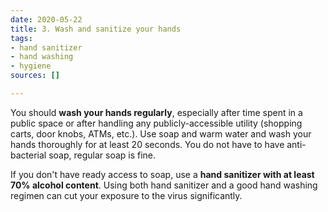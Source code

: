 ```yaml
---
date: 2020-05-22
title: 3. Wash and sanitize your hands
tags:
- hand sanitizer
- hand washing
- hygiene
sources: []

---
```

You should **wash your hands regularly**, especially after time spent in a public space or after handling any publicly-accessible utility (shopping carts, door knobs, ATMs, etc.). Use soap and warm water and wash your hands thoroughly for at least 20 seconds. You do not have to have anti-bacterial soap, regular soap is fine. 

If you don't have ready access to soap, use a **hand sanitizer with at least 70% alcohol content**. Using both hand sanitizer and a good hand washing regimen can cut your exposure to the virus significantly.  